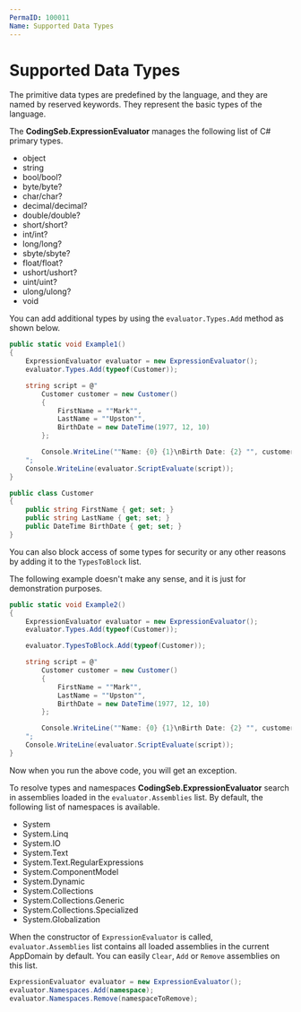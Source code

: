 ```yaml
---
PermaID: 100011
Name: Supported Data Types
---
```


# Supported Data Types

The primitive data types are predefined by the language, and they are named by reserved keywords. They represent the basic types of the language.

The **CodingSeb.ExpressionEvaluator** manages the following list of C# primary types.

 - object
 - string
 - bool/bool?
 - byte/byte?
 - char/char?
 - decimal/decimal?
 - double/double?
 - short/short?
 - int/int?
 - long/long?
 - sbyte/sbyte?
 - float/float?
 - ushort/ushort?
 - uint/uint?
 - ulong/ulong?
 - void

You can add additional types by using the `evaluator.Types.Add` method as shown below.

```csharp
public static void Example1()
{
	ExpressionEvaluator evaluator = new ExpressionEvaluator();
	evaluator.Types.Add(typeof(Customer));

	string script = @"
		Customer customer = new Customer()
		{
			FirstName = ""Mark"",
			LastName = ""Upston"",
			BirthDate = new DateTime(1977, 12, 10)
		};

		Console.WriteLine(""Name: {0} {1}\nBirth Date: {2} "", customer.FirstName, customer.LastName, customer.BirthDate);
	";
	Console.WriteLine(evaluator.ScriptEvaluate(script));
}

public class Customer
{
	public string FirstName { get; set; }
	public string LastName { get; set; }
	public DateTime BirthDate { get; set; }
}
```

You can also block access of some types for security or any other reasons by adding it to the `TypesToBlock` list.

The following example doesn't make any sense, and it is just for demonstration purposes.

```csharp
public static void Example2()
{
	ExpressionEvaluator evaluator = new ExpressionEvaluator();
	evaluator.Types.Add(typeof(Customer));

	evaluator.TypesToBlock.Add(typeof(Customer));

	string script = @"
		Customer customer = new Customer()
		{
			FirstName = ""Mark"",
			LastName = ""Upston"",
			BirthDate = new DateTime(1977, 12, 10)
		};

		Console.WriteLine(""Name: {0} {1}\nBirth Date: {2} "", customer.FirstName, customer.LastName, customer.BirthDate);
	";
	Console.WriteLine(evaluator.ScriptEvaluate(script));
}
```

Now when you run the above code, you will get an exception.

To resolve types and namespaces **CodingSeb.ExpressionEvaluator** search in assemblies loaded in the `evaluator.Assemblies` list. By default, the following list of namespaces is available.

 - System
 - System.Linq
 - System.IO
 - System.Text
 - System.Text.RegularExpressions
 - System.ComponentModel
 - System.Dynamic
 - System.Collections
 - System.Collections.Generic
 - System.Collections.Specialized
 - System.Globalization

When the constructor of `ExpressionEvaluator` is called, `evaluator.Assemblies` list contains all loaded assemblies in the current AppDomain by default. You can easily `Clear`, `Add` or `Remove` assemblies on this list.

```csharp
ExpressionEvaluator evaluator = new ExpressionEvaluator();
evaluator.Namespaces.Add(namespace);
evaluator.Namespaces.Remove(namespaceToRemove);
```

